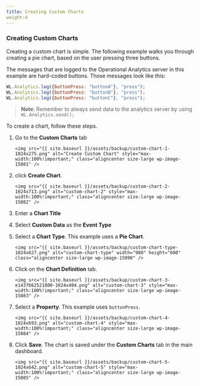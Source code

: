 ```yaml
---
title: Creating Custom Charts
weight:4
---
```

### Creating Custom Charts
Creating a custom chart is simple. The following example walks you through creating a pie chart, based on the user pressing three buttons.

The messages that are logged to the Operational Analytics server in this example are hard-coded buttons. Those messages look like this:

```javascript
WL.Analytics.log({buttonPress: "buttonA"}, "press");
WL.Analytics.log({buttonPress: "buttonB"}, "press");
WL.Analytics.log({buttonPress: "buttonC"}, "press");
```

> **Note**: Remember to always send data to the analytics server by using `WL.Analytics.send();`

To create a chart, follow these steps.

1. Go to the **Custom Charts** tab

       <img src="{{ site.baseurl }}/assets/backup/custom-chart-1-1024x275.png" alt="Create Custom Chart" style="max-width:100%!important;" class="aligncenter size-large wp-image-15081" />

2. click **Create Chart**.

       <img src="{{ site.baseurl }}/assets/backup/custom-chart-2-1024x713.png" alt="custom-chart-2" style="max-width:100%!important;" class="aligncenter size-large wp-image-15082" />

3. Enter a **Chart Title**

4. Select **Custom Data** as the **Event Type**

5. Select a **Chart Type**. This example uses a **Pie Chart**.

       <img src="{{ site.baseurl }}/assets/backup/custom-chart-type-1024x627.png" alt="custom-chart-type" width="980" height="600" class="aligncenter size-large wp-image-15090" />

6. Click on the **Chart Definition** tab.

       <img src="{{ site.baseurl }}/assets/backup/custom-chart-3-e1437662521800-1024x404.png" alt="custom-chart-3" style="max-width:100%!important;" class="aligncenter size-large wp-image-15083" />

7. Select a **Property**. This example uses ```buttonPress```.

       <img src="{{ site.baseurl }}/assets/backup/custom-chart-4-1024x693.png" alt="custom-chart-4" style="max-width:100%!important;" class="aligncenter size-large wp-image-15084" />

8. Click **Save**. The chart is saved under the **Custom Charts** tab in the main dashboard.

       <img src="{{ site.baseurl }}/assets/backup/custom-chart-5-1024x642.png" alt="custom-chart-5" style="max-width:100%!important;" class="aligncenter size-large wp-image-15085" />
